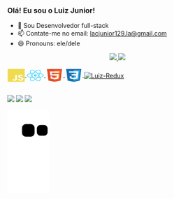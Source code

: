 ### Olá! Eu sou o Luiz Junior!

- 🔭 Sou Desenvolvedor full-stack
- 📫 Contate-me no email: lacjunior129.la@gmail.com
- 😄 Pronouns: ele/dele

<div align="center">
  <a href="https://github.com/jcaluiz">
  <img height="180em" src="https://github-readme-stats.vercel.app/api?username=jcaluiz&show_icons=true&theme=highcontrast&include_all_commits=true&count_private=true"/>
  <img height="180em" src="https://github-readme-stats.vercel.app/api/top-langs/?username=jcaluiz&layout=compact&langs_count=7&theme=highcontrast"/>
</div>

 <div style="display: inline_block"><br>
  <img align="center" alt="Luiz-Js" height="30" width="40" src="https://raw.githubusercontent.com/devicons/devicon/master/icons/javascript/javascript-plain.svg">
  <img align="center" alt="Luiz-React" height="30" width="40" src="https://raw.githubusercontent.com/devicons/devicon/master/icons/react/react-original.svg">
  <img align="center" alt="Luiz-HTML" height="30" width="40" src="https://raw.githubusercontent.com/devicons/devicon/master/icons/html5/html5-original.svg">
  <img align="center" alt="Luiz-CSS" height="30" width="40" src="https://raw.githubusercontent.com/devicons/devicon/master/icons/css3/css3-original.svg">
   <img align="center" alt="Luiz-Redux" height="30" width="40" src="https://cdn.jsdelivr.net/gh/devicons/devicon/icons/redux/redux-original.svg" />


</div>
    
  ##
 
<div> 
  <a href="https://instagram.com/lacjunior29/" target="_blank"><img src="https://img.shields.io/badge/-Instagram-%23E4405F?style=for-the-badge&logo=instagram&logoColor=white" target="_blank"></a> 
  <a href = "mailto:lacjunior129.la@gmail.com"><img src="https://img.shields.io/badge/-Gmail-%23333?style=for-the-badge&logo=gmail&logoColor=white" target="_blank"></a>
  <a href="https://www.linkedin.com/in/luiz-alberto-carreiro-junior-6ab22022a/" target="_blank"><img src="https://img.shields.io/badge/-LinkedIn-%230077B5?style=for-the-badge&logo=linkedin&logoColor=white" target="_blank"></a> 
 
  ![Snake animation](https://github.com/jcaluiz/jcaluiz/blob/output/github-contribution-grid-snake.svg)
 
</div>
